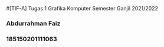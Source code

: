 #[TIF-A] Tugas 1 Grafika Komputer Semester Ganjil 2021/2022
### Abdurrahman Faiz
### 185150201111063
